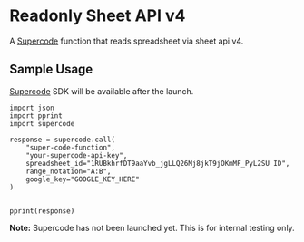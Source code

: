 # Readonly Sheet API v4

A [Supercode](http://gosupercode.com) function that reads spreadsheet via sheet api v4.

## Sample Usage

[Supercode](http://gosupercode.com) SDK will be available after the launch.

```
import json
import pprint
import supercode

response = supercode.call(
    "super-code-function",
    "your-supercode-api-key",
    spreadsheet_id="1RUBkhrfDT9aaYvb_jgLLQ26Mj8jkT9jOKmMF_PyL2SU ID",
    range_notation="A:B",
    google_key="GOOGLE_KEY_HERE"
)

    
pprint(response)
```

**Note:** Supercode has not been launched yet. This is for internal testing only.